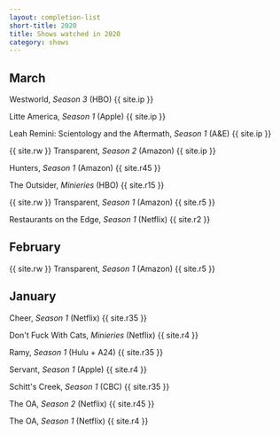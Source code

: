 ```yaml
---
layout: completion-list
short-title: 2020
title: Shows watched in 2020
category: shows
---
```

## March
Westworld, _Season 3_ (HBO) {{ site.ip }}

Litte America, _Season 1_ (Apple) {{ site.ip }}

Leah Remini: Scientology and the Aftermath, _Season 1_ (A&E) {{ site.ip }}

{{ site.rw }} Transparent, _Season 2_ (Amazon) {{ site.ip }}

Hunters, _Season 1_ (Amazon) {{ site.r45 }}

The Outsider, _Minieries_ (HBO) {{ site.r15 }}

{{ site.rw }} Transparent, _Season 1_ (Amazon) {{ site.r5 }}

Restaurants on the Edge, _Season 1_ (Netflix) {{ site.r2 }}

## February
{{ site.rw }} Transparent, _Season 1_ (Amazon) {{ site.r5 }}

## January
Cheer, _Season 1_ (Netflix) {{ site.r35 }}

Don't Fuck With Cats, _Minieries_ (Netflix) {{ site.r4 }}

Ramy, _Season 1_ (Hulu + A24) {{ site.r35 }}

Servant, _Season 1_ (Apple) {{ site.r4 }}

Schitt's Creek, _Season 1_ (CBC) {{ site.r35 }}

The OA, _Season 2_ (Netflix) {{ site.r45 }}

The OA, _Season 1_ (Netflix) {{ site.r4 }}